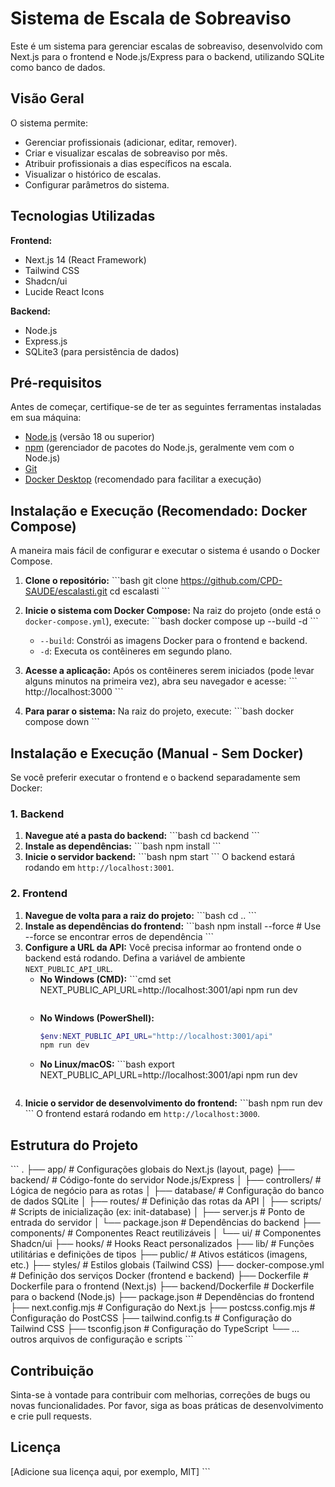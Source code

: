 # Sistema de Escala de Sobreaviso

Este é um sistema para gerenciar escalas de sobreaviso, desenvolvido com Next.js para o frontend e Node.js/Express para o backend, utilizando SQLite como banco de dados.

## Visão Geral

O sistema permite:
- Gerenciar profissionais (adicionar, editar, remover).
- Criar e visualizar escalas de sobreaviso por mês.
- Atribuir profissionais a dias específicos na escala.
- Visualizar o histórico de escalas.
- Configurar parâmetros do sistema.

## Tecnologias Utilizadas

**Frontend:**
- Next.js 14 (React Framework)
- Tailwind CSS
- Shadcn/ui
- Lucide React Icons

**Backend:**
- Node.js
- Express.js
- SQLite3 (para persistência de dados)

## Pré-requisitos

Antes de começar, certifique-se de ter as seguintes ferramentas instaladas em sua máquina:

-   [Node.js](https://nodejs.org/en/download/) (versão 18 ou superior)
-   [npm](https://www.npmjs.com/get-npm) (gerenciador de pacotes do Node.js, geralmente vem com o Node.js)
-   [Git](https://git-scm.com/downloads)
-   [Docker Desktop](https://www.docker.com/products/docker-desktop) (recomendado para facilitar a execução)

## Instalação e Execução (Recomendado: Docker Compose)

A maneira mais fácil de configurar e executar o sistema é usando o Docker Compose.

1.  **Clone o repositório:**
    \`\`\`bash
    git clone https://github.com/CPD-SAUDE/escalasti.git
    cd escalasti
    \`\`\`

2.  **Inicie o sistema com Docker Compose:**
    Na raiz do projeto (onde está o `docker-compose.yml`), execute:
    \`\`\`bash
    docker compose up --build -d
    \`\`\`
    -   `--build`: Constrói as imagens Docker para o frontend e backend.
    -   `-d`: Executa os contêineres em segundo plano.

3.  **Acesse a aplicação:**
    Após os contêineres serem iniciados (pode levar alguns minutos na primeira vez), abra seu navegador e acesse:
    \`\`\`
    http://localhost:3000
    \`\`\`

4.  **Para parar o sistema:**
    Na raiz do projeto, execute:
    \`\`\`bash
    docker compose down
    \`\`\`

## Instalação e Execução (Manual - Sem Docker)

Se você preferir executar o frontend e o backend separadamente sem Docker:

### 1. Backend

1.  **Navegue até a pasta do backend:**
    \`\`\`bash
    cd backend
    \`\`\`
2.  **Instale as dependências:**
    \`\`\`bash
    npm install
    \`\`\`
3.  **Inicie o servidor backend:**
    \`\`\`bash
    npm start
    \`\`\`
    O backend estará rodando em `http://localhost:3001`.

### 2. Frontend

1.  **Navegue de volta para a raiz do projeto:**
    \`\`\`bash
    cd ..
    \`\`\`
2.  **Instale as dependências do frontend:**
    \`\`\`bash
    npm install --force # Use --force se encontrar erros de dependência
    \`\`\`
3.  **Configure a URL da API:**
    Você precisa informar ao frontend onde o backend está rodando. Defina a variável de ambiente `NEXT_PUBLIC_API_URL`.
    -   **No Windows (CMD):**
        \`\`\`cmd
        set NEXT_PUBLIC_API_URL=http://localhost:3001/api
        npm run dev
        ```
    -   **No Windows (PowerShell):**
        ```powershell
        $env:NEXT_PUBLIC_API_URL="http://localhost:3001/api"
        npm run dev
        ```
    -   **No Linux/macOS:**
        \`\`\`bash
        export NEXT_PUBLIC_API_URL=http://localhost:3001/api
        npm run dev
        ```
4.  **Inicie o servidor de desenvolvimento do frontend:**
    \`\`\`bash
    npm run dev
    \`\`\`
    O frontend estará rodando em `http://localhost:3000`.

## Estrutura do Projeto

\`\`\`
.
├── app/                  # Configurações globais do Next.js (layout, page)
├── backend/              # Código-fonte do servidor Node.js/Express
│   ├── controllers/      # Lógica de negócio para as rotas
│   ├── database/         # Configuração do banco de dados SQLite
│   ├── routes/           # Definição das rotas da API
│   ├── scripts/          # Scripts de inicialização (ex: init-database)
│   ├── server.js         # Ponto de entrada do servidor
│   └── package.json      # Dependências do backend
├── components/           # Componentes React reutilizáveis
│   └── ui/               # Componentes Shadcn/ui
├── hooks/                # Hooks React personalizados
├── lib/                  # Funções utilitárias e definições de tipos
├── public/               # Ativos estáticos (imagens, etc.)
├── styles/               # Estilos globais (Tailwind CSS)
├── docker-compose.yml    # Definição dos serviços Docker (frontend e backend)
├── Dockerfile            # Dockerfile para o frontend (Next.js)
├── backend/Dockerfile    # Dockerfile para o backend (Node.js)
├── package.json          # Dependências do frontend
├── next.config.mjs       # Configuração do Next.js
├── postcss.config.mjs    # Configuração do PostCSS
├── tailwind.config.ts    # Configuração do Tailwind CSS
├── tsconfig.json         # Configuração do TypeScript
└── ... outros arquivos de configuração e scripts
\`\`\`

## Contribuição

Sinta-se à vontade para contribuir com melhorias, correções de bugs ou novas funcionalidades. Por favor, siga as boas práticas de desenvolvimento e crie pull requests.

## Licença

[Adicione sua licença aqui, por exemplo, MIT]
\`\`\`
